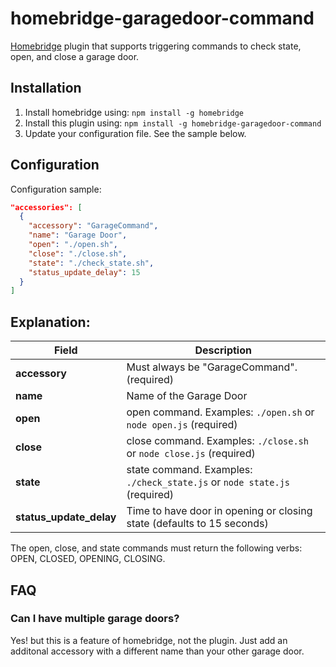 # homebridge-garagedoor-command
[Homebridge](https://github.com/nfarina/homebridge) plugin that supports triggering commands to check state, open, and close a garage door.

## Installation

1. Install homebridge using: `npm install -g homebridge`
2. Install this plugin using: `npm install -g homebridge-garagedoor-command`
3. Update your configuration file. See the sample below.

## Configuration

Configuration sample:

```json
"accessories": [
  {
    "accessory": "GarageCommand",
    "name": "Garage Door",
    "open": "./open.sh",
    "close": "./close.sh",
    "state": "./check_state.sh",
    "status_update_delay": 15
  }
]

```
## Explanation:

Field                   | Description
------------------------|------------
**accessory**           | Must always be "GarageCommand". (required)
**name**                | Name of the Garage Door
**open**                | open command. Examples: `./open.sh` or `node open.js` (required)
**close**               | close command. Examples: `./close.sh` or `node close.js` (required)
**state**               | state command.  Examples: `./check_state.js` or `node state.js` (required)
**status_update_delay** | Time to have door in opening or closing state (defaults to 15 seconds)

The open, close, and state commands must return the following verbs: OPEN, CLOSED, OPENING, CLOSING.

## FAQ
### Can I have multiple garage doors?
Yes! but this is a feature of homebridge, not the plugin.  Just add an additonal accessory with a different name than your other garage door.
